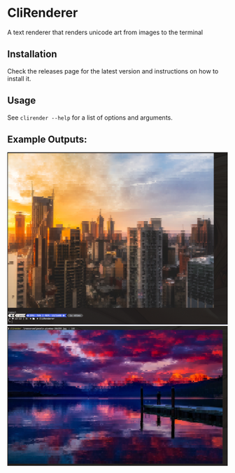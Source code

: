 # CliRenderer

A text renderer that renders unicode art from images to the terminal

## Installation
Check the releases page for the latest version and instructions on how to install it.

## Usage
See `clirender --help` for a list of options and arguments.

## Example Outputs:
![img.png](resources/img.png)
![img.png](resources/img2.png)
